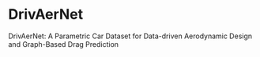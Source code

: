# DrivAerNet
DrivAerNet: A Parametric Car Dataset for Data-driven Aerodynamic Design and Graph-Based Drag Prediction
